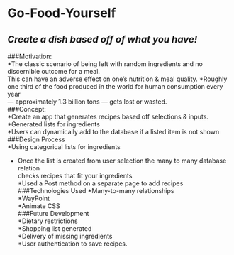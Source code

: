 # Go-Food-Yourself<br> 
## *Create a dish based off of what you have!*
###Motivation:<br>
*The classic scenario of  being left with random ingredients and no discernible outcome for a meal.<br>This can have an adverse effect on one’s nutrition & meal quality.
*Roughly one third of the food produced in the world for human consumption every year <br>— approximately 1.3 billion tons — gets lost or wasted.<br>
###Concept:<br>
*Create an app that generates recipes based off selections & inputs.<br>
*Generated lists for ingredients<br>
*Users can dynamically add to the database if a listed item is not shown<br>
###Design Process<br>
*Using categorical lists for ingredients<br>
* Once the list is created from user selection the many to many database relation <br> checks recipes that fit your ingredients<br>
*Used a Post method on a separate page to add recipes<br>
###Technologies Used<rb>
  *Many-to-many relationships<br>
  *WayPoint<br>
  *Animate CSS<br>
###Future Development<br>
  *Dietary restrictions<br>
  *Shopping list generated<br>
  *Delivery of missing ingredients<br>
  *User authentication to save recipes.<br>



                              


